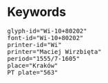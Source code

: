 # Keywords
<pre>
glyph-id="Wi-10+80202"
font-id="Wi-10+80202"
printer-id="Wi"
printer="Maciej Wirzbięta"
period="1555/7-1605"
place="Kraków"
PT plate="563"
</pre>
